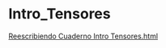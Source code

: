 # Intro_Tensores

[Reescribiendo Cuaderno Intro Tensores.html](https://htmlpreview.github.io/?https://github.com/Lorena-GuevaraC/Intro_Tensores/blob/main/Tarea_Intro_Tensores.html)

